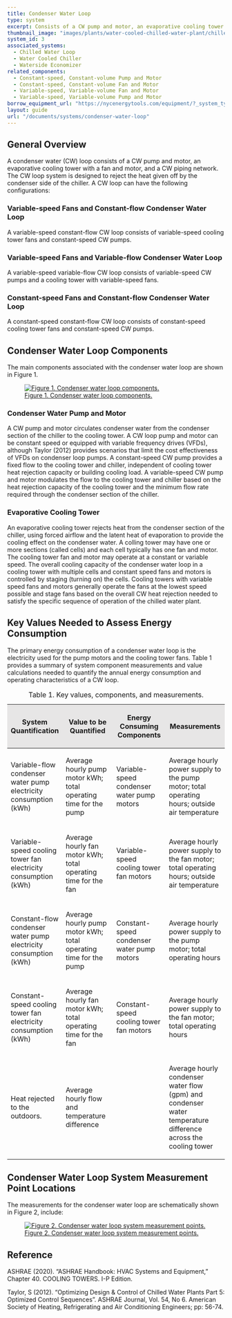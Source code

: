 ```yaml
---
title: Condenser Water Loop
type: system
excerpt: Consists of a CW pump and motor, an evaporative cooling tower with a fan and motor, and a CW piping network.
thumbnail_image: "images/plants/water-cooled-chilled-water-plant/chilled-water-plant-overview.jpeg"
system_id: 3
associated_systems:
  - Chilled Water Loop
  - Water Cooled Chiller
  - Waterside Economizer
related_components:
  - Constant-speed, Constant-volume Pump and Motor
  - Constant-speed, Constant-volume Fan and Motor
  - Variable-speed, Variable-volume Fan and Motor
  - Variable-speed, Variable-volume Pump and Motor
borrow_equipment_url: "https://nycenergytools.com/equipment/?_system_type=condenser-water-loop"
layout: guide
url: "/documents/systems/condenser-water-loop"
---
```


## General Overview

A condenser water (CW) loop consists of a CW pump and motor, an evaporative cooling tower with a fan and motor, and a CW piping network. The CW loop system is designed to reject the heat given off by the condenser side of the chiller. A CW loop can have the following configurations:

### Variable-speed Fans and Constant-flow Condenser Water Loop

A variable-speed constant-flow CW loop consists of variable-speed cooling tower fans and constant-speed CW pumps. 

### Variable-speed Fans and Variable-flow Condenser Water Loop

A variable-speed variable-flow CW loop consists of variable-speed CW pumps and a cooling tower with variable-speed fans. 

### Constant-speed Fans and Constant-flow Condenser Water Loop

A constant-speed constant-flow CW loop consists of constant-speed cooling tower fans and constant-speed CW pumps.

## Condenser Water Loop Components

The main components associated with the condenser water loop are shown in Figure 1.

<a href="/images/systems/chilled-water-loop/WCC-HE-economizer-2ndary-pump-Final-06132023.jpg">
<figure class="figure mb-3 mt-3">
  <img src="/images/systems/chilled-water-loop/WCC-HE-economizer-2ndary-pump-Final-06132023.jpg" class="figure-img img-fluid rounded" alt="Figure 1. Condenser water loop components.">
  <figcaption class="figure-caption text-left">Figure 1. Condenser water loop components.</figcaption>
</figure>
</a>

### Condenser Water Pump and Motor
A CW pump and motor circulates condenser water from the condenser section of the chiller to the cooling tower. A CW loop pump and motor can be constant speed or equipped with variable frequency drives (VFDs), although Taylor (2012) provides scenarios that limit the cost effectiveness of VFDs on condenser loop pumps. 
A constant-speed CW pump provides a fixed flow to the cooling tower and chiller, independent of cooling tower heat rejection capacity or building cooling load. A variable-speed CW pump and motor modulates the flow to the cooling tower and chiller based on the heat rejection capacity of the cooling tower and the minimum flow rate required through the condenser section of the chiller.


### Evaporative Cooling Tower

An evaporative cooling tower rejects heat from the condenser section of the chiller, using forced airflow and the latent heat of evaporation to provide the cooling effect on the condenser water. A colling tower may have one or more sections (called cells) and each cell typically has one fan and motor. The cooling tower fan and motor may operate at a constant or variable speed. 
The overall cooling capacity of the condenser water loop in a cooling tower with multiple cells and constant speed fans and motors is controlled by staging (turning on) the cells. Cooling towers with variable speed fans and motors generally operate the fans at the lowest speed possible and stage fans based on the overall CW heat rejection needed to satisfy the specific sequence of operation of the chilled water plant. 

## Key Values Needed to Assess Energy Consumption

The primary energy consumption of a condenser water loop is the electricity used for the pump motors and the cooling tower fans. Table 1 provides a summary of system component measurements and value calculations needed to quantify the annual energy consumption and operating characteristics of a CW loop.

<table cellspacing="0" cellpadding="7">
    <caption>Table 1. Key values, components, and measurements.</caption>
    <thead>
        <tr>
            <th width="17.699115044247787%" bgcolor="#e7e6e6">
                <p><strong>System Quantification</strong></p>
            </th>
            <th width="26.902654867256636%" bgcolor="#e7e6e6">
                <p><strong>Value to be Quantified</strong></p>
            </th>
            <th width="26.371681415929203%" bgcolor="#e7e6e6">
                <p><strong>Energy Consuming Components</strong></p>
            </th>
            <th width="29.02654867256637%" bgcolor="#e7e6e6">
                <p><strong>Measurements</strong></p>
            </th>
        </tr>
    </thead>
    <tbody>
        <tr>
            <td width="17.699115044247787%">
                <p>Variable-flow condenser water pump electricity consumption (kWh)</p>
            </td>
            <td width="26.902654867256636%">
                <p>Average hourly pump motor kWh; total operating time for the pump</p>
            </td>
            <td width="26.371681415929203%">
                <p>Variable-speed condenser water pump motors</p>
            </td>
            <td width="29.02654867256637%">
                <p>Average hourly power supply to the pump motor; total operating hours; outside air temperature</p>
            </td>
        </tr>
        <tr>
            <td width="17.699115044247787%">
                <p>Variable-speed cooling tower fan electricity consumption (kWh)</p>
            </td>
            <td width="26.902654867256636%">
                <p>Average hourly fan motor kWh; total operating time for the fan</p>
            </td>
            <td width="26.371681415929203%">
                <p>Variable-speed cooling tower fan motors</p>
            </td>
            <td width="29.02654867256637%">
                <p>Average hourly power supply to the fan motor; total operating hours; outside air temperature</p>
            </td>
        </tr>
        <tr>
            <td width="17.699115044247787%">
                <p>Constant-flow condenser water pump electricity consumption (kWh)</p>
            </td>
            <td width="26.902654867256636%">
                <p>Average hourly pump motor kWh; total operating time for the pump</p>
            </td>
            <td width="26.371681415929203%">
                <p>Constant-speed condenser water pump motors</p>
            </td>
            <td width="29.02654867256637%">
                <p>Average hourly power supply to the pump motor; total operating hours</p>
            </td>
        </tr>
        <tr>
            <td width="17.699115044247787%">
                <p>Constant-speed cooling tower fan electricity consumption (kWh)</p>
            </td>
            <td width="26.902654867256636%">
                <p>Average hourly fan motor kWh; total operating time for the fan</p>
            </td>
            <td width="26.371681415929203%">
                <p>Constant-speed cooling tower fan motors</p>
            </td>
            <td width="29.02654867256637%">
                <p>Average hourly power supply to the fan motor; total operating hours</p>
            </td>
        </tr>
        <tr>
            <td width="17.699115044247787%">
                <p>Heat rejected to the outdoors.</p>
            </td>
            <td width="26.902654867256636%">
                <p>Average hourly flow and temperature difference&nbsp;</p>
            </td>
            <td width="26.371681415929203%">
                <p><br></p>
            </td>
            <td width="29.02654867256637%">
                <p>Average hourly condenser water flow (gpm) and condenser water temperature difference across the cooling tower</p>
            </td>
        </tr>
    </tbody>
</table>

## Condenser Water Loop System Measurement Point Locations

The measurements for the condenser water loop are schematically shown in Figure 2, include:

<a href="/images/systems/condenser-water-loop/CW-Loop-Diagram-with-MP_ 11292022.jpg">
<figure class="figure mb-3 mt-3">
  <img src="/images/systems/condenser-water-loop/CW-Loop-Diagram-with-MP_ 11292022.jpg" class="figure-img img-fluid rounded" alt="Figure 2. Condenser water loop system measurement points.">
  <figcaption class="figure-caption text-left">Figure 2. Condenser water loop system measurement points.</figcaption>
</figure>
</a>

## Reference

ASHRAE (2020). “ASHRAE Handbook: HVAC Systems and Equipment,” Chapter 40. COOLING TOWERS. I-P Edition.

Taylor, S (2012). “Optimizing Design & Control of Chilled Water Plants Part 5: Optimized Control Sequences”. ASHRAE Journal, Vol. 54, No 6. American Society of Heating, Refrigerating and Air Conditioning Engineers; pp: 56-74.